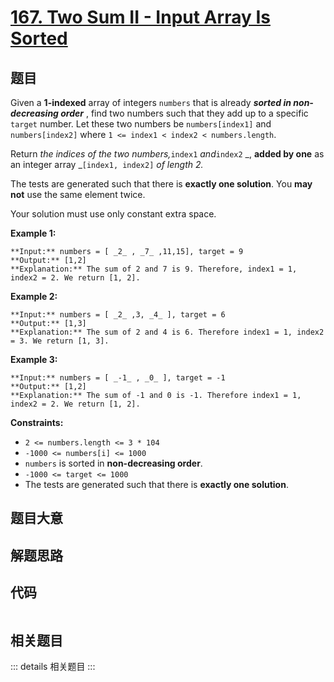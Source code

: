 # [167. Two Sum II - Input Array Is Sorted](https://leetcode.com/problems/two-sum-ii-input-array-is-sorted)

## 题目

Given a **1-indexed** array of integers `numbers` that is already **_sorted in
non-decreasing order_** , find two numbers such that they add up to a specific
`target` number. Let these two numbers be `numbers[index1]` and
`numbers[index2]` where `1 <= index1 < index2 < numbers.length`.

Return _the indices of the two numbers,_`index1` _and_`index2` _, **added by
one** as an integer array _`[index1, index2]` _of length 2._

The tests are generated such that there is **exactly one solution**. You **may
not** use the same element twice.

Your solution must use only constant extra space.



**Example 1:**

    
    
    **Input:** numbers = [ _2_ , _7_ ,11,15], target = 9
    **Output:** [1,2]
    **Explanation:** The sum of 2 and 7 is 9. Therefore, index1 = 1, index2 = 2. We return [1, 2].
    

**Example 2:**

    
    
    **Input:** numbers = [ _2_ ,3, _4_ ], target = 6
    **Output:** [1,3]
    **Explanation:** The sum of 2 and 4 is 6. Therefore index1 = 1, index2 = 3. We return [1, 3].
    

**Example 3:**

    
    
    **Input:** numbers = [ _-1_ , _0_ ], target = -1
    **Output:** [1,2]
    **Explanation:** The sum of -1 and 0 is -1. Therefore index1 = 1, index2 = 2. We return [1, 2].
    



**Constraints:**

  * `2 <= numbers.length <= 3 * 104`
  * `-1000 <= numbers[i] <= 1000`
  * `numbers` is sorted in **non-decreasing order**.
  * `-1000 <= target <= 1000`
  * The tests are generated such that there is **exactly one solution**.


## 题目大意

## 解题思路

## 代码

```javascript

```

## 相关题目

::: details 相关题目
:::
